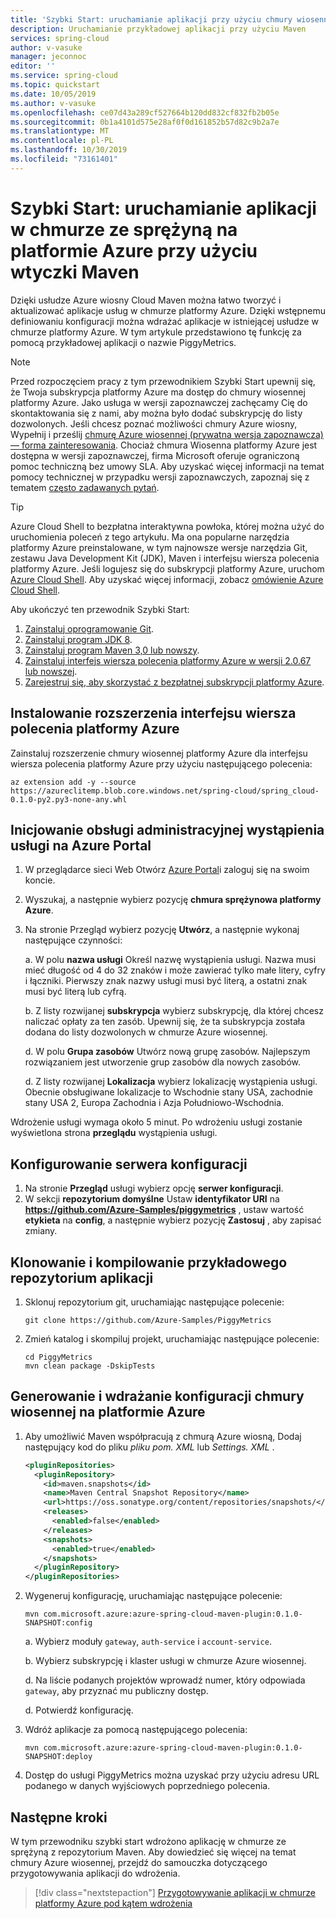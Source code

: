 ```yaml
---
title: 'Szybki Start: uruchamianie aplikacji przy użyciu chmury wiosennej platformy Azure Maven'
description: Uruchamianie przykładowej aplikacji przy użyciu Maven
services: spring-cloud
author: v-vasuke
manager: jeconnoc
editor: ''
ms.service: spring-cloud
ms.topic: quickstart
ms.date: 10/05/2019
ms.author: v-vasuke
ms.openlocfilehash: ce07d43a289cf527664b120dd832cf832fb2b05e
ms.sourcegitcommit: 0b1a4101d575e28af0f0d161852b57d82c9b2a7e
ms.translationtype: MT
ms.contentlocale: pl-PL
ms.lasthandoff: 10/30/2019
ms.locfileid: "73161401"
---
```

# <a name="quickstart-launch-an-azure-spring-cloud-app-by-using-the-maven-plug-in"></a>Szybki Start: uruchamianie aplikacji w chmurze ze sprężyną na platformie Azure przy użyciu wtyczki Maven

Dzięki usłudze Azure wiosny Cloud Maven można łatwo tworzyć i aktualizować aplikacje usług w chmurze platformy Azure. Dzięki wstępnemu definiowaniu konfiguracji można wdrażać aplikacje w istniejącej usłudze w chmurze platformy Azure. W tym artykule przedstawiono tę funkcję za pomocą przykładowej aplikacji o nazwie PiggyMetrics.

>[!Note]
> Przed rozpoczęciem pracy z tym przewodnikiem Szybki Start upewnij się, że Twoja subskrypcja platformy Azure ma dostęp do chmury wiosennej platformy Azure. Jako usługa w wersji zapoznawczej zachęcamy Cię do skontaktowania się z nami, aby można było dodać subskrypcję do listy dozwolonych. Jeśli chcesz poznać możliwości chmury Azure wiosny, Wypełnij i prześlij [chmurę Azure wiosennej (prywatna wersja zapoznawcza) — forma zainteresowania](https://forms.office.com/Pages/ResponsePage.aspx?id=v4j5cvGGr0GRqy180BHbR-LA2geqX-ZLhi-Ado1LD3tUNDk2VFpGUzYwVEJNVkhLRlcwNkZFUFZEUS4u). Chociaż chmura Wiosenna platformy Azure jest dostępna w wersji zapoznawczej, firma Microsoft oferuje ograniczoną pomoc techniczną bez umowy SLA.  Aby uzyskać więcej informacji na temat pomocy technicznej w przypadku wersji zapoznawczych, zapoznaj się z tematem [często zadawanych pytań](https://azure.microsoft.com/support/faq/).

>[!TIP]
> Azure Cloud Shell to bezpłatna interaktywna powłoka, której można użyć do uruchomienia poleceń z tego artykułu. Ma ona popularne narzędzia platformy Azure preinstalowane, w tym najnowsze wersje narzędzia Git, zestawu Java Development Kit (JDK), Maven i interfejsu wiersza polecenia platformy Azure. Jeśli logujesz się do subskrypcji platformy Azure, uruchom [Azure Cloud Shell](https://shell.azure.com). Aby uzyskać więcej informacji, zobacz [omówienie Azure Cloud Shell](../cloud-shell/overview.md).

Aby ukończyć ten przewodnik Szybki Start:

1. [Zainstaluj oprogramowanie Git](https://git-scm.com/).
2. [Zainstaluj program JDK 8](https://docs.microsoft.com/java/azure/jdk/?view=azure-java-stable).
3. [Zainstaluj program Maven 3,0 lub nowszy](https://maven.apache.org/download.cgi).
4. [Zainstaluj interfejs wiersza polecenia platformy Azure w wersji 2.0.67 lub nowszej](https://docs.microsoft.com/cli/azure/install-azure-cli?view=azure-cli-latest).
5. [Zarejestruj się, aby skorzystać z bezpłatnej subskrypcji platformy Azure](https://azure.microsoft.com/free/).

## <a name="install-the-azure-cli-extension"></a>Instalowanie rozszerzenia interfejsu wiersza polecenia platformy Azure

Zainstaluj rozszerzenie chmury wiosennej platformy Azure dla interfejsu wiersza polecenia platformy Azure przy użyciu następującego polecenia:

```Azure CLI
az extension add -y --source https://azureclitemp.blob.core.windows.net/spring-cloud/spring_cloud-0.1.0-py2.py3-none-any.whl
```

## <a name="provision-a-service-instance-on-the-azure-portal"></a>Inicjowanie obsługi administracyjnej wystąpienia usługi na Azure Portal

1. W przeglądarce sieci Web Otwórz [Azure Portal](https://portal.azure.com)i zaloguj się na swoim koncie.

1. Wyszukaj, a następnie wybierz pozycję **chmura sprężynowa platformy Azure**. 
1. Na stronie Przegląd wybierz pozycję **Utwórz**, a następnie wykonaj następujące czynności:  

    a. W polu **nazwa usługi** Określ nazwę wystąpienia usługi. Nazwa musi mieć długość od 4 do 32 znaków i może zawierać tylko małe litery, cyfry i łączniki. Pierwszy znak nazwy usługi musi być literą, a ostatni znak musi być literą lub cyfrą.  

    b. Z listy rozwijanej **subskrypcja** wybierz subskrypcję, dla której chcesz naliczać opłaty za ten zasób. Upewnij się, że ta subskrypcja została dodana do listy dozwolonych w chmurze Azure wiosennej.  

    d. W polu **Grupa zasobów** Utwórz nową grupę zasobów. Najlepszym rozwiązaniem jest utworzenie grup zasobów dla nowych zasobów.  

    d. Z listy rozwijanej **Lokalizacja** wybierz lokalizację wystąpienia usługi. Obecnie obsługiwane lokalizacje to Wschodnie stany USA, zachodnie stany USA 2, Europa Zachodnia i Azja Południowo-Wschodnia.
    
Wdrożenie usługi wymaga około 5 minut. Po wdrożeniu usługi zostanie wyświetlona strona **przeglądu** wystąpienia usługi.

## <a name="set-up-your-configuration-server"></a>Konfigurowanie serwera konfiguracji

1. Na stronie **Przegląd** usługi wybierz opcję **serwer konfiguracji**.
1. W sekcji **repozytorium domyślne** Ustaw **identyfikator URI** na **https://github.com/Azure-Samples/piggymetrics** , ustaw wartość **etykieta** na **config**, a następnie wybierz pozycję **Zastosuj** , aby zapisać zmiany.

## <a name="clone-and-build-the-sample-application-repository"></a>Klonowanie i kompilowanie przykładowego repozytorium aplikacji

1. Sklonuj repozytorium git, uruchamiając następujące polecenie:

    ```azurecli
    git clone https://github.com/Azure-Samples/PiggyMetrics
    ```
  
1. Zmień katalog i skompiluj projekt, uruchamiając następujące polecenie:

    ```azurecli
    cd PiggyMetrics
    mvn clean package -DskipTests
    ```

## <a name="generate-and-deploy-the-azure-spring-cloud-configuration"></a>Generowanie i wdrażanie konfiguracji chmury wiosennej na platformie Azure

1. Aby umożliwić Maven współpracują z chmurą Azure wiosną, Dodaj następujący kod do pliku *pliku pom. XML* lub *Settings. XML* .

    ```xml
    <pluginRepositories>
      <pluginRepository>
        <id>maven.snapshots</id>
        <name>Maven Central Snapshot Repository</name>
        <url>https://oss.sonatype.org/content/repositories/snapshots/</url>
        <releases>
          <enabled>false</enabled>
        </releases>
        <snapshots>
          <enabled>true</enabled>
        </snapshots>
      </pluginRepository>
    </pluginRepositories>
    ```

1. Wygeneruj konfigurację, uruchamiając następujące polecenie:

    ```azurecli
    mvn com.microsoft.azure:azure-spring-cloud-maven-plugin:0.1.0-SNAPSHOT:config
    ```

    a. Wybierz moduły `gateway`, `auth-service` i `account-service`.

    b. Wybierz subskrypcję i klaster usługi w chmurze Azure wiosennej.

    d. Na liście podanych projektów wprowadź numer, który odpowiada `gateway`, aby przyznać mu publiczny dostęp.
    
    d. Potwierdź konfigurację.

1. Wdróż aplikacje za pomocą następującego polecenia:

   ```azurecli
   mvn com.microsoft.azure:azure-spring-cloud-maven-plugin:0.1.0-SNAPSHOT:deploy
   ```

1. Dostęp do usługi PiggyMetrics można uzyskać przy użyciu adresu URL podanego w danych wyjściowych poprzedniego polecenia.

## <a name="next-steps"></a>Następne kroki

W tym przewodniku szybki start wdrożono aplikację w chmurze ze sprężyną z repozytorium Maven. Aby dowiedzieć się więcej na temat chmury Azure wiosennej, przejdź do samouczka dotyczącego przygotowywania aplikacji do wdrożenia.

> [!div class="nextstepaction"]
> [Przygotowywanie aplikacji w chmurze platformy Azure pod kątem wdrożenia](spring-cloud-tutorial-prepare-app-deployment.md)
